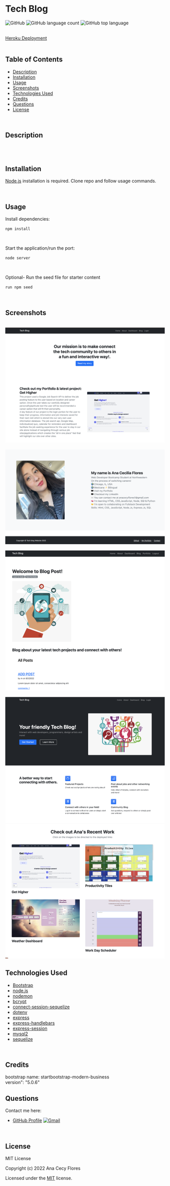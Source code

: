 # Tech Blog

![GitHub](https://img.shields.io/github/license/anacecyflores1/TechBlog)
![GitHub language count](https://img.shields.io/github/languages/count/anacecyflores1/TechBlog)
![GitHub top language](https://img.shields.io/github/languages/top/anacecyflores1/TechBlog)

<br>
<a href="https://techno-blogger.herokuapp.com/login/">Heroku Deployment</a>
<br><br>

## Table of Contents

- [Description](#description)
- [Installation](#installation)
- [Usage](#usage)
- [Screenshots](#screenshots)
- [Technologies Used](#technologies-used)
- [Credits](#credits)
- [Questions](#questions)
- [License](#license)

<br>

## Description

<br>
<br>

## Installation

[Node.js](https://nodejs.org/en/) installation is required. Clone repo and follow usage commands.

<br>

## Usage

Install dependencies:

```
npm install
```

<br>

Start the application/run the port:

```
node server
```

<br>

Optional- Run the seed file for starter content

```
run npm seed
```

<br>

## Screenshots

<br>
<img src="public/assets/about1.png" alt="About Page 1" >
<br>
<br>
<img src="public/assets/about2.png" alt="About Page 1" >
<br>
<br>
<img src="public/assets/blogpage.png" alt="blog page" >
<br>
<br>
<img src="public/assets/home.png" alt="home page">
<br>
<img src="public/assets/portfolio.png" alt="portfolio page">
<br>

## Technologies Used

- [Bootstrap](https://startbootstrap.com/template/modern-business)
- [node.js](https://nodejs.org/en/)
- [nodemon](https://www.npmjs.com/package/nodemon)
- [bcrypt](https://www.npmjs.com/package/bcrypt)
- [connect-session-sequelize](https://www.npmjs.com/package/connect-session-sequelize)
- [dotenv](https://www.npmjs.com/package/dotenv)
- [express](https://expressjs.com/)
- [express-handlebars](https://www.npmjs.com/package/express-handlebars)
- [express-session](https://www.npmjs.com/package/express-session)
- [mysql2](https://www.npmjs.com/package/mysql2)
- [sequelize](https://sequelize.org/)

<br>

## Credits

bootstrap name: startbootstrap-modern-business <br>
version": "5.0.6"

## Questions

Contact me here:

- [GitHub Profile](https://github.com/anacecyflores1)
  <a href="mailto: anacecyflores1@gmail.com">
  <img src="https://img.shields.io/badge/Gmail-D14836?style=for-the-badge&logo=gmail&logoColor=white&color=071A2C" alt="Gmail"/>
  </a>

<br>

## License

MIT License

Copyright (c) 2022 Ana Cecy Flores

Licensed under the [MIT](LICENSE) license.
